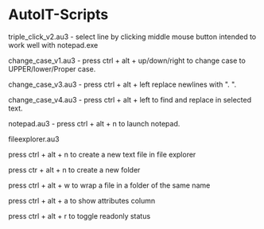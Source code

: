 # AutoIT-Scripts

triple_click_v2.au3 - select line by clicking middle mouse button intended to work well with notepad.exe 

change_case_v1.au3 - press ctrl + alt + up/down/right to change case to UPPER/lower/Proper case.

change_case_v3.au3 - press ctrl + alt + left replace newlines with ". ".

change_case_v4.au3 - press ctrl + alt + left to find and replace in selected text.

notepad.au3 - press ctrl + alt + n to launch notepad.

fileexplorer.au3

press ctrl + alt + n to create a new text file in file explorer

press ctr + alt + n to create a new folder

press ctrl + alt + w to wrap a file in a folder of the same name

press ctrl + alt + a to show attributes column

press ctrl + alt + r to toggle readonly status



